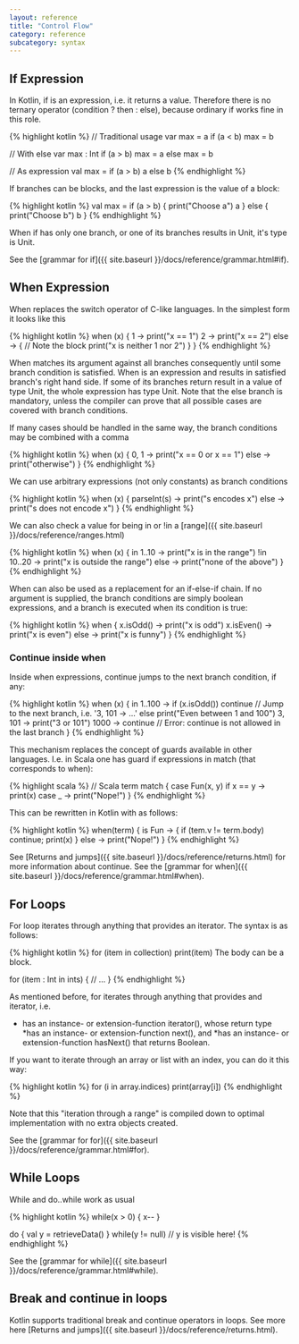 ```yaml
---
layout: reference
title: "Control Flow"
category: reference
subcategory: syntax
---
```


## If Expression

In Kotlin, if is an expression, i.e. it returns a value. Therefore there is no ternary operator (condition ? then : else), because ordinary if works fine in this role. 

{% highlight kotlin %}
// Traditional usage 
var max = a 
if (a < b) 
  max = b 
 
// With else 
var max : Int 
if (a > b) 
  max = a 
else 
  max = b 
 
// As expression 
val max = if (a > b) a else b
{% endhighlight %}

If branches can be blocks, and the last expression is the value of a block:

{% highlight kotlin %}
val max = if (a > b) { 
    print("Choose a") 
    a 
  } 
  else { 
    print("Choose b") 
    b 
  }
{% endhighlight %}

When if has only one branch, or one of its branches results in Unit, it's type is Unit.

See the [grammar for if]({{ site.baseurl }}/docs/reference/grammar.html#if).

## When Expression

When replaces the switch operator of C-like languages. In the simplest form it looks like this

{% highlight kotlin %}
when (x) {
  1 -> print("x == 1")
  2 -> print("x == 2")
  else -> { // Note the block
    print("x is neither 1 nor 2")
  }
}
{% endhighlight %}

When matches its argument against all branches consequently until some branch condition is satisfied. When is an expression and results in satisfied branch's right hand side. If some of its branches return result in a value of type Unit, the whole expression has type Unit.
Note that the else branch is mandatory, unless the compiler can prove that all possible cases are covered with branch conditions.

If many cases should be handled in the same way, the branch conditions may be combined with a comma

{% highlight kotlin %}
when (x) {
  0, 1 -> print("x == 0 or x == 1")
  else -> print("otherwise")
}
{% endhighlight %}

We can use arbitrary expressions (not only constants) as branch conditions

{% highlight kotlin %}
when (x) {
  parseInt(s) -> print("s encodes x")
  else -> print("s does not encode x")
}
{% endhighlight %}

We can also check a value for being in or !in a [range]({{ site.baseurl }}/docs/reference/ranges.html)

{% highlight kotlin %}
when (x) {
  in 1..10 -> print("x is in the range")
  !in 10..20 -> print("x is outside the range")
  else -> print("none of the above")
}
{% endhighlight %}

When can also be used as a replacement for an if-else-if chain. If no argument is supplied, the branch conditions are simply boolean expressions, and a branch is executed when its condition is true:

{% highlight kotlin %}
when {
  x.isOdd() -> print("x is odd")
  x.isEven() -> print("x is even")
  else -> print("x is funny")
}
{% endhighlight %}


### Continue inside when

Inside when expressions, continue jumps to the next branch condition, if any:

{% highlight kotlin %}
when (x) {
  in 1..100 ->
    if (x.isOdd())
      continue // Jump to the next branch, i.e. '3, 101 -> ...'
    else
      print("Even between 1 and 100")
  3, 101 -> print("3 or 101")
  1000 -> continue // Error: continue is not allowed in the last branch
}
{% endhighlight %}

This mechanism replaces the concept of guards available in other languages. I.e. in Scala one has guard if expressions in match (that corresponds to when):

{% highlight scala %}
// Scala
term match {
  case Fun(x, y) if x == y -> print(x)
  case _ -> print("Nope!")
}
{% endhighlight %}

This can be rewritten in Kotlin with as follows:

{% highlight kotlin %}
when(term) {
  is Fun -> { if (tem.v != term.body) continue; print(x) }
  else -> print("Nope!")
}
{% endhighlight %}

See [Returns and jumps]({{ site.baseurl }}/docs/reference/returns.html) for more information about continue.
See the [grammar for when]({{ site.baseurl }}/docs/reference/grammar.html#when).

## For Loops

For loop iterates through anything that provides an iterator. The syntax is as follows:

{% highlight kotlin %}
for (item in collection)
  print(item)
The body can be a block.

for (item : Int in ints) {
  // ...
}
{% endhighlight %}

As mentioned before, for iterates through anything that provides and iterator, i.e.

* has an instance- or extension-function iterator(), whose return type
*has an instance- or extension-function next(), and
*has an instance- or extension-function hasNext() that returns Boolean.

If you want to iterate through an array or list with an index, you can do it this way:

{% highlight kotlin %}
for (i in array.indices)
  print(array[i])
{% endhighlight %}

Note that this "iteration through a range" is compiled down to optimal implementation with no extra objects created.

See the [grammar for for]({{ site.baseurl }}/docs/reference/grammar.html#for).

## While Loops

While and do..while work as usual

{% highlight kotlin %}
while(x > 0) {
  x--
}

do {
  val y = retrieveData()
} while(y != null) // y is visible here!
{% endhighlight %}

See the [grammar for while]({{ site.baseurl }}/docs/reference/grammar.html#while).

## Break and continue in loops

Kotlin supports traditional break and continue operators in loops. See more here [Returns and jumps]({{ site.baseurl }}/docs/reference/returns.html).


